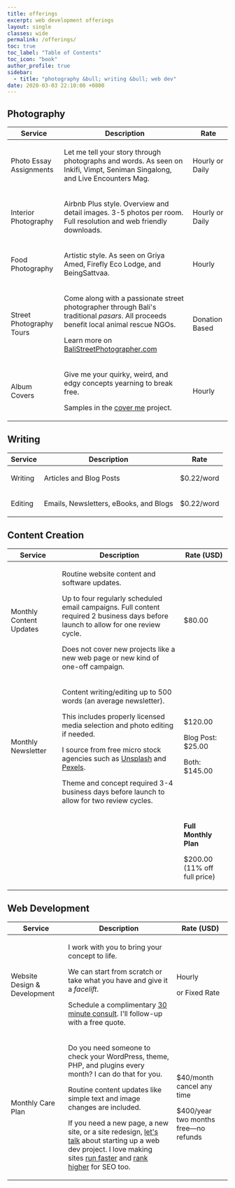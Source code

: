 ```yaml
---
title: offerings
excerpt: web development offerings
layout: single
classes: wide
permalink: /offerings/
toc: true
toc_label: "Table of Contents"
toc_icon: "book"
author_profile: true
sidebar:
  - title: "photography &bull; writing &bull; web dev"
date: 2020-03-03 22:10:00 +0800
---
```


## Photography

<table>
<thead>
  <tr>
    <th>Service</th>
    <th>Description</th>
    <th>Rate</th>
  </tr>
</thead>
<tbody>
  <tr>
    <td>Photo Essay Assignments</td>
    <td>
        <p>Let me tell your story through photographs and words. As seen on Inkifi, Vimpt, Seniman Singalong, and Live Encounters Mag.</p>
    </td>
    <td>
        <p>Hourly or Daily</p>
    </td>
  </tr>
  <tr>
    <td>Interior Photography</td>
    <td>
        <p>Airbnb Plus style. Overview and detail images. 3-5 photos per room. Full resolution and web friendly downloads.</p>
    </td>
    <td>
        <p>Hourly or Daily</p>
    </td>
  </tr>
  <tr>
    <td>Food Photography</td>
    <td>
        <p>Artistic style. As seen on Griya Amed, Firefly Eco Lodge, and BeingSattvaa.</p>
    </td>
    <td>
        <p>Hourly</p>
    </td>
  </tr>
  <tr>
    <td>Street Photography Tours</td>
    <td>
        <p>Come along with a passionate street photographer through Bali's traditional <em>pasars</em>. All proceeds benefit local animal rescue NGOs.</p>
        <p>Learn more on <a href="https://balistreetphotographer.com">BaliStreetPhotographer.com</a></p>
    </td>
    <td>
        <p>Donation Based</p>
    </td>
  </tr>
  <tr>
    <td>Album Covers</td>
    <td>
        <p>Give me your quirky, weird, and edgy concepts yearning to break free.</p>
        <p>Samples in the <a href="/cover-me/">cover me</a> project.</p>
    </td>
    <td>
        <p>Hourly</p>
    </td>
  </tr>
</tbody>
</table>

## Writing

<table>
<thead>
  <tr>
    <th>Service</th>
    <th>Description</th>
    <th>Rate</th>
  </tr>
</thead>
<tbody>
  <tr>
    <td>Writing</td>
    <td>
        <p>Articles and Blog Posts</p>
    </td>
    <td>
        <p>$0.22/word</p>
    </td>
  </tr>
  <tr>
    <td>Editing</td>
    <td>
        <p>Emails, Newsletters, eBooks, and Blogs</p>
    </td>
    <td>
        <p>$0.22/word</p>
    </td>
  </tr>
</tbody>
</table>

## Content Creation

<table>
<thead>
  <tr>
    <th>Service</th>
    <th>Description</th>
    <th>Rate (USD)</th>
  </tr>
</thead>
<tbody>
  <tr>
    <td>Monthly Content Updates</td>
    <td>
        <p>Routine website content and software updates.</p>
        <p>Up to four regularly scheduled email campaigns. Full content required 2 business days before launch to allow for one review cycle.</p>
        <p>Does not cover new projects like a new web page or new kind of one-off campaign.</p>
    </td>
    <td>
        <p>$80.00</p>
    </td>
  </tr>
  <tr>
    <td>Monthly Newsletter</td>
    <td>
        <p>Content writing/editing up to 500 words (an average newsletter).</p>
        <p>This includes properly licensed media selection and photo editing if needed.</p>
        <p>I source from free micro stock agencies such as <a href="https://unsplash.com/">Unsplash</a> and <a href="https://www.pexels.com/">Pexels</a>.</p>
        <p>Theme and concept required 3-4 business days before launch to allow for two review cycles.</p>
    </td>
    <td>
        <p>$120.00</p>
        <p>Blog Post: $25.00</p>
        <p>Both: $145.00</p>
    </td>
  </tr>
  <tr>
    <td></td>
    <td></td>
    <td>
        <p><strong>Full Monthly Plan</strong></p> 
        <p>$200.00 (11% off full price)</p>
    </td>
  </tr>
</tbody>
</table>

## Web Development

<table>
<thead>
  <tr>
    <th>Service</th>
    <th>Description</th>
    <th>Rate (USD)</th>
  </tr>
</thead>
<tbody>
  <tr>
    <td>Website Design &amp; Development</td>
    <td>
        <p>I work with you to bring your concept to life.</p>
        <p>We can start from scratch or take what you have and give it a <em>facelift</em>.</p>
        <p>Schedule a complimentary <a href="https://calendly.com/mark-l-chaves/30min/" rel="noopener noreferrer">30 minute consult</a>. I'll follow-up with a free quote.</p>
    </td>
    <td>
        <p>Hourly</p>
        <p>or Fixed Rate</p>
    </td>
  </tr>
  <tr>
    <td>Monthly Care Plan</td>
    <td>
        <p>Do you need someone to check your WordPress, theme, PHP, and plugins every month? I can do that for you. </p>
        <p>Routine content updates like simple text and image changes are included. </p>
        <p>If you need a new page, a new site, or a site redesign, <a href="https://calendly.com/mark-l-chaves/30min/" rel="noopener noreferrer">let's talk</a> about starting up a web dev project. I love making sites <a href="https://www.quora.com/I-use-theme-Avada-to-launch-my-website-but-it-is-very-slow-How-do-I-improve-the-speed">run faster</a> and <a href="https://medium.com/@marklchaves/how-to-sprinkle-your-content-with-keywords-a-seo-primer-81e840d5195d">rank higher</a> for SEO too.</p>
    </td>
    <td>
        <p>$40/month cancel any time</p>
        <p>$400/year two months free&mdash;no refunds</p>
    </td>
  </tr>
</tbody>
</table>
